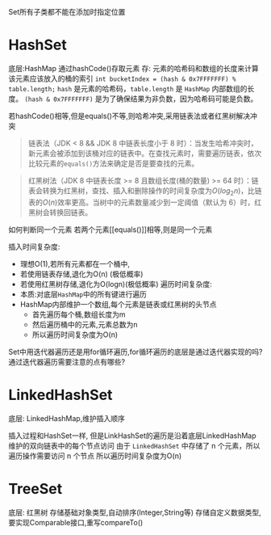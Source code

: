 Set所有子类都不能在添加时指定位置
# HashSet
底层:HashMap
通过hashCode()存取元素
存:
元素的哈希码和数组的长度来计算该元素应该放入的桶的索引
`int bucketIndex = (hash & 0x7FFFFFFF) % table.length;`
`hash` 是元素的哈希码，`table.length` 是 `HashMap` 内部数组的长度。
`(hash & 0x7FFFFFFF)` 是为了确保结果为非负数，因为哈希码可能是负数。

若hashCode()相等,但是equals()不等,则哈希冲突,采用链表法或者红黑树解决冲突
>  链表法（JDK < 8 && JDK 8 中链表长度小于 8 时）：当发生哈希冲突时，新元素会被添加到该桶对应的链表中。在查找元素时，需要遍历链表，依次比较元素的`equals()`方法来确定是否是要查找的元素。

>  红黑树法（JDK 8 中链表长度 >= 8 且数组长度(桶的数量) >= 64 时）：链表会转换为红黑树，查找、插入和删除操作的时间复杂度为$O(log_2n)$，比链表的$O(n)$效率更高。当树中的元素数量减少到一定阈值（默认为 6）时，红黑树会转换回链表。


如何判断同一个元素
若两个元素[[equals()]]相等,则是同一个元素

插入时间复杂度:
- 理想O(1),若所有元素都在一个桶中,
- 若使用链表存储,退化为O(n) (极低概率)
- 若使用红黑树存储,退化为O(logn)(极低概率)
遍历时间复杂度:
- 本质:对底层`HashMap`中的所有键进行遍历
- HashMap内部维护一个数组,每个元素是链表或红黑树的头节点
	- 首先遍历每个桶,数组长度为m
	- 然后遍历桶中的元素,元素总数为n
	- 所以遍历时间复杂度为O(n)

Set中用迭代器遍历还是用for循环遍历,for循环遍历的底层是通过迭代器实现的吗?通过迭代器遍历需要注意的点有哪些?

# LinkedHashSet
底层: LinkedHashMap,维护插入顺序

插入过程和HashSet一样,
但是LinkHashSet的遍历是沿着底层LinkedHashMap维护的双向链表中的每个节点访问
由于 `LinkedHashSet` 中存储了 n 个元素，所以遍历操作需要访问 n 个节点
所以遍历时间复杂度为O(n)

# TreeSet
底层: 红黑树
存储基础对象类型,自动排序(Integer,String等)
存储自定义数据类型,要实现Comparable接口,重写compareTo()



